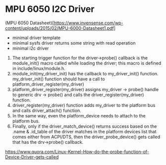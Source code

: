 # MPU 6050 I2C Driver  

(MPU 6050 Datasheet)[https://www.invensense.com/wp-content/uploads/2015/02/MPU-6000-Datasheet1.pdf]


 - minimal driver template
 - minimal sysfs driver returns some string with read operation
 - minimal i2c driver
 
 
1. The starting trigger function for the driver->probe() callback is the module_init() macro called while loading the driver; this macro is defined in include/linux/module.h.
2. module_init(my_driver_init) has the callback to my_driver_init() function. my_driver_init() function should have a call to platform_driver_register(my_driver)
3. platform_driver_register(my_driver) assigns my_driver -> probe() handle to generic drv -> probe() and calls the driver_register(my_driver) function.
4. driver_register(my_driver) function adds my_driver to the platform bus and calls driver_attach() function.
5. In the same way, even the platform_device needs to attach to the platform bus.
6. Finally, only if the driver_match_device() returns success based on the .name & .id_table of the driver matches in the platform devices list that comes either from ACPI/DTS, then the driver_probe_device() gets called that has the drv->probe() callback.

https://www.quora.com/Linux-Kernel-How-do-the-probe-function-of-Device-Driver-gets-called


